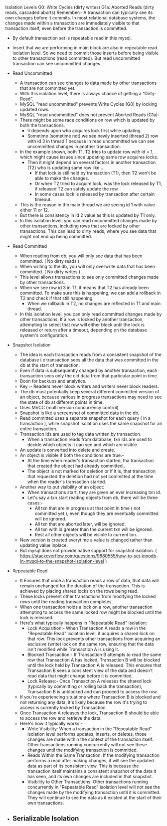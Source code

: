 Isolation Levels
G0: Write Cycles (dirty writes)
G1a: Aborted Reads (dirty reads, cascaded aborts)
Remember:-  A transaction can typically see its own changes before it commits. In most relational database systems, the changes made within a transaction are immediately visible to that transaction itself, even before the transaction is committed.
- By default transaction set is repeatable read in this mysql.
- Insert that we are performing in main block are also in repeatable read isolation level. So we need to commit those inserts before being visible to other transactions (read committed). But read uncommitted transaction can see uncommitted changes.
- Read Uncommitted
    - A transaction can see changes to data made by other transactions that are not committed yet.
    - With this isolation level, there is always chance of getting a “Dirty-Read”.
    - MySQL "read uncommitted" prevents Write Cycles (G0) by locking updated rows.
    - MySQL "read uncommitted" does not prevent Aborted Reads (G1a):
    - There might be some race conditions on row which is updated by both the transactions.
        - It depends upon who acquires lock first while updating.
        - Sometime (sometime not) we see newly inserted (thread 2) row with id 3 in thread 1 because in read uncommitted we can see uncommitted changes in another transaction.
    - In the example shown, both T1, T2 tries to update row with id = 1, which might cause issues since updating same row acquires locks.
        - Then it might depend on several factors in another transaction (T2) who is updating same row like ...
            - If that lock is still held by transaction (T1), then T2 won't be able to make the changes.
            - Or when T2 tried to acquire lock, was the lock released by T1, if released T2 can safely update the row.
            - In some cases lock is released by transaction after certain timeout.
    - This is the reason in the main thread we are seeing id 1 with value either 11 or 12.
    - But there is consistency in id 2 value as this is updated by T1 only.
    -  In this isolation level, you can read uncommitted changes made by other transactions, including rows that are locked by other transactions. This can lead to dirty reads, where you see data that might not end up being committed.

- Read Committed
    - When reading from db, you will only see data that has been committed. ( No dirty reads )
    - When writing to the db, you will only overwrite data that has been committed. ( No dirty writes )
    - This level allows transactions to see only committed changes made by other transactions.
    - When we see row id 3 in T1, it means that T2 has already been committed. To make sure this is happening, we can add a rollback in T2 and check if that still happening.
        - When we rollback in T2, no changes are reflected in T1 and main thread.
    - In this isolation level, you can only read committed changes made by other transactions. If a row is locked by another transaction, attempting to select that row will either block until the lock is released or return after a timeout, depending on the database system's configuration.

- Snapshot Isolation
    - The idea is each transaction reads from a consistent snapshot of the database i.e transaction sees all the data that was committed in the db at the start of transaction.
    - Even if data is subsequently changed by another transaction, each transaction sees only the old data from that particular point in time.
    - Boon for backups and analytics.
    - Key :- Readers never block writers and writers never block readers.
    - The db must potentially keep several different committed version of an object, because various in progress transactions may need to see the state of db at different points in time.
    - Uses MVCC (multi version concurrency control)
    - Snapshot is like a screenshot of committed data in the db.
    - Read committed uses a separate snapshot for each query ( in a transaction ), while snapshot isolation uses the same snapshot for an entire transaction.
    - Transaction Ids are used to tag data written by transaction.
        - When a transaction reads from database, txn Ids are used to decide which objects it can see and which are visible.
    - An update is converted into delete and create.
    - An object is visible if both the conditions are true:-
        - At the time when reader's transaction started, tha transaction that created the object had already committed..
        - The object is not marked for deletion or if it is, that transaction that requested the deletion had not yet committed at the time when the reader's transaction started.
    - Another way to put visibility of an object:
        - When transactions start, they are given an ever increasing txn id.
        - Let's say a txn start reading objects from db, there will be three cases:-
            - All txn that are in progress at that point in time ( not committed yet ), even though they are eventually committed will be ignored.
            - All txn that are aborted later, will be ignored.
            - All txn with id greater than the current txn will be ignored.
            - Rest all other objects will be visible to current txn.
    - New version is created everytime a value is changed rather than updating value inplace.
    - But mysql does not provide native support for snapshot isolation. ( https://stackoverflow.com/questions/9880555/how-to-set-innodb-in-mysql-to-the-snapshot-isolation-level )

- Repeatable Read
    - It Ensures that once a transaction reads a row of data, that data will remain unchanged for the duration of the transaction. This is achieved by placing shared locks on the rows being read.
    - These locks prevent other transactions from modifying the locked rows until the reading transaction completes.
    - When one transaction holds a lock on a row, another transaction attempting to access the same locked row might be blocked until the lock is released.
    - Here's what typically happens in "Repeatable Read" isolation:
        - Lock Acquisition:- When Transaction A reads a row in the "Repeatable Read" isolation level, it acquires a shared lock on that row. This lock prevents other transactions from acquiring an exclusive (write) lock on the same row, ensuring that the data isn't modified while Transaction A is using it.
        - Blocked Transaction:- If Transaction B attempts to read the same row that Transaction A has locked, Transaction B will be blocked until the lock held by Transaction A is released. This ensures that Transaction B sees a consistent view of the data and doesn't read data that might change before it is committed.
        - Lock Release:- Once Transaction A releases the shared lock (typically by committing or rolling back the transaction), Transaction B is unblocked and can proceed to access the row.
    - If you're experiencing situations where Transaction B is blocked and not returning any data, it's likely because the row it's trying to access is currently locked by Transaction.
    - Once Transaction A releases the lock, Transaction B should be able to access the row and retrieve the data.
    - Here's how it typically works:-
        - Write Visibility: When a transaction in the "Repeatable Read" isolation level performs updates, inserts, or deletes, those changes are made within the context of the transaction itself. Other transactions running concurrently will not see these changes until the modifying transaction is committed.
        - Reads Within the Same Transaction: If the modifying transaction performs a read after making changes, it will see the updated data as part of its consistent view. This is because the transaction itself maintains a consistent snapshot of the data it has seen, and its own changes are included in that snapshot.
        - Visibility to Other Transactions: Other transactions running concurrently in "Repeatable Read" isolation level will not see the changes made by the modifying transaction until it is committed. They will continue to see the data as it existed at the start of their own transactions.
- Serializable Isolation
    - 

